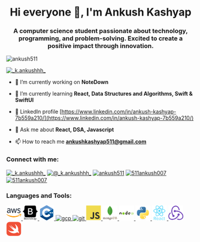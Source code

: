 <h1 align="center">Hi everyone 👋, I'm Ankush Kashyap</h1>
<h3 align="center">A computer science student passionate about technology, programming, and problem-solving. Excited to create a positive impact through innovation.</h3>

<p align="left"> <img src="https://komarev.com/ghpvc/?username=ankush511&label=Profile%20views&color=0e75b6&style=flat" alt="ankush511" /> </p>

<p align="left"> <a href="https://twitter.com/_k.ankushhh_" target="blank"><img src="https://img.shields.io/twitter/follow/_k.ankushhh_?logo=twitter&style=for-the-badge" alt="_k.ankushhh_" /></a> </p>

- 🔭 I’m currently working on **NoteDown**

- 🌱 I’m currently learning **React, Data Structures and Algorithms, Swift & SwiftUI**

- 🔗 LinkedIn profile [https://www.linkedin.com/in/ankush-kashyap-7b559a210/](https://www.linkedin.com/in/ankush-kashyap-7b559a210/)

- 💬 Ask me about **React, DSA, Javascript**

- 📫 How to reach me **ankushkashyap511@gmail.com**

<h3 align="left">Connect with me:</h3>
<p align="left">
<a href="https://twitter.com/_k_ankushh_" target="blank"><img align="center" src="https://raw.githubusercontent.com/rahuldkjain/github-profile-readme-generator/master/src/images/icons/Social/twitter.svg" alt="_k.ankushhh_" height="30" width="40" /></a>
<a href="https://instagram.com/@_k.ankushhh_" target="blank"><img align="center" src="https://raw.githubusercontent.com/rahuldkjain/github-profile-readme-generator/master/src/images/icons/Social/instagram.svg" alt="@_k.ankushhh_" height="30" width="40" /></a>
<a href="https://www.codechef.com/users/ankush511" target="blank"><img align="center" src="https://cdn.jsdelivr.net/npm/simple-icons@3.1.0/icons/codechef.svg" alt="ankush511" height="30" width="40" /></a>
<a href="https://www.leetcode.com/511ankush007" target="blank"><img align="center" src="https://raw.githubusercontent.com/rahuldkjain/github-profile-readme-generator/master/src/images/icons/Social/leet-code.svg" alt="511ankush007" height="30" width="40" /></a>
<a href="https://auth.geeksforgeeks.org/user/511ankush007" target="blank"><img align="center" src="https://raw.githubusercontent.com/rahuldkjain/github-profile-readme-generator/master/src/images/icons/Social/geeks-for-geeks.svg" alt="511ankush007" height="30" width="40" /></a>
</p>

<h3 align="left">Languages and Tools:</h3>
<p align="left"> <a href="https://aws.amazon.com" target="_blank" rel="noreferrer"> <img src="https://raw.githubusercontent.com/devicons/devicon/master/icons/amazonwebservices/amazonwebservices-original-wordmark.svg" alt="aws" width="40" height="40"/> </a> <a href="https://getbootstrap.com" target="_blank" rel="noreferrer"> <img src="https://raw.githubusercontent.com/devicons/devicon/master/icons/bootstrap/bootstrap-plain-wordmark.svg" alt="bootstrap" width="40" height="40"/> </a> <a href="https://www.w3schools.com/cpp/" target="_blank" rel="noreferrer"> <img src="https://raw.githubusercontent.com/devicons/devicon/master/icons/cplusplus/cplusplus-original.svg" alt="cplusplus" width="40" height="40"/> </a> <a href="https://cloud.google.com" target="_blank" rel="noreferrer"> <img src="https://www.vectorlogo.zone/logos/google_cloud/google_cloud-icon.svg" alt="gcp" width="40" height="40"/> </a> <a href="https://git-scm.com/" target="_blank" rel="noreferrer"> <img src="https://www.vectorlogo.zone/logos/git-scm/git-scm-icon.svg" alt="git" width="40" height="40"/> </a> <a href="https://developer.mozilla.org/en-US/docs/Web/JavaScript" target="_blank" rel="noreferrer"> <img src="https://raw.githubusercontent.com/devicons/devicon/master/icons/javascript/javascript-original.svg" alt="javascript" width="40" height="40"/> </a> <a href="https://www.mongodb.com/" target="_blank" rel="noreferrer"> <img src="https://raw.githubusercontent.com/devicons/devicon/master/icons/mongodb/mongodb-original-wordmark.svg" alt="mongodb" width="40" height="40"/> </a> <a href="https://nodejs.org" target="_blank" rel="noreferrer"> <img src="https://raw.githubusercontent.com/devicons/devicon/master/icons/nodejs/nodejs-original-wordmark.svg" alt="nodejs" width="40" height="40"/> </a> <a href="https://www.python.org" target="_blank" rel="noreferrer"> <img src="https://raw.githubusercontent.com/devicons/devicon/master/icons/python/python-original.svg" alt="python" width="40" height="40"/> </a> <a href="https://reactjs.org/" target="_blank" rel="noreferrer"> <img src="https://raw.githubusercontent.com/devicons/devicon/master/icons/react/react-original-wordmark.svg" alt="react" width="40" height="40"/> </a> <a href="https://redux.js.org" target="_blank" rel="noreferrer"> <img src="https://raw.githubusercontent.com/devicons/devicon/master/icons/redux/redux-original.svg" alt="redux" width="40" height="40"/> </a> <a href="https://developer.apple.com/swift/" target="_blank" rel="noreferrer"> <img src="https://raw.githubusercontent.com/devicons/devicon/master/icons/swift/swift-original.svg" alt="swift" width="40" height="40"/> </a> </p>

